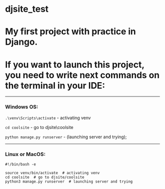 # djsite_test

# My first project with practice in Django.
# If you want to launch this project, you need to write next commands on the terminal in your IDE:
--------------------------------------------------------
### **Windows OS**:

`.\venv\Scripts\activate`  - activating venv

`cd coolsite`  - go to djsite\coolsite

`python manage.py runserver`  - (launching server and trying);

---------------------------------------------------------
### **Linux or MacOS**:

```
#!/bin/bash -e

source venv/bin/activate  # activating venv
cd coolsite  # go to djsite/coolsite
python3 manage.py runserver  # launching server and trying
```
